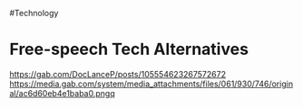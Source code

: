 #Technology
# Free-speech Tech Alternatives

https://gab.com/DocLanceP/posts/105554623267572672
https://media.gab.com/system/media_attachments/files/061/930/746/original/ac6d60eb4e1baba0.pngq